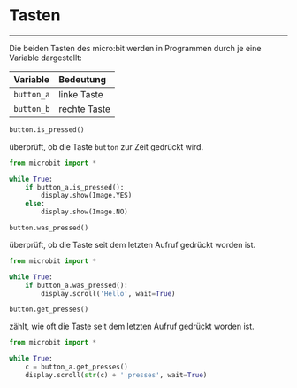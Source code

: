 # Tasten
---

Die beiden Tasten des micro:bit werden in Programmen durch je eine Variable dargestellt:

| Variable   | Bedeutung    |
|:---------- |:------------ |
| `button_a` | linke Taste  |
| `button_b` | rechte Taste |


~~~ python
button.is_pressed()
~~~
überprüft, ob die Taste `button` zur Zeit gedrückt wird.

``` python
from microbit import *

while True:
    if button_a.is_pressed():
        display.show(Image.YES)
    else:
        display.show(Image.NO)
```


~~~ python
button.was_pressed()
~~~
überprüft, ob die Taste seit dem letzten Aufruf gedrückt worden ist.

``` python
from microbit import *

while True:
    if button_a.was_pressed():
        display.scroll('Hello', wait=True)
```


~~~ python
button.get_presses()
~~~
zählt, wie oft die Taste seit dem letzten Aufruf gedrückt worden ist.

``` python
from microbit import *

while True:
    c = button_a.get_presses()
    display.scroll(str(c) + ' presses', wait=True)
```
